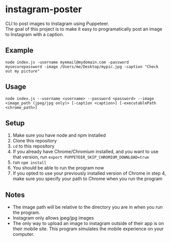 # instagram-poster
CLI to post images to Instagram using Puppeteer.  
The goal of this project is to make it easy to programatically post an image to Instagram with a caption.

## Example
```
node index.js -username myemail@mydomain.com -password mysecurepassword -image /Users/me/Desktop/mypic.jpg -caption "Check out my picture"
```

## Usage
```
node index.js --username <username> --password <password> --image <image_path (jpeg/jpg only)> [-caption <caption>] [-executablePath <chrome_path>]
```

## Setup
1. Make sure you have node and npm installed
2. Clone this repository
3. `cd` to this repository
4. If you already have Chrome/Chromium installed, and you want to use that version, run `export PUPPETEER_SKIP_CHROMIUM_DOWNLOAD=true`
5. run `npm install`
6. You should be able to run the program now
7. If you opted to use your previously installed version of Chrome in step 4, make sure you specify your path to Chrome when you run the program

## Notes
* The image path will be relative to the directory you are in when you run the program.
* Instagram only allows jpeg/jpg images
* The only way to upload an image to instagram outside of their app is on their mobile site. This program simulates the mobile experience on your computer.

